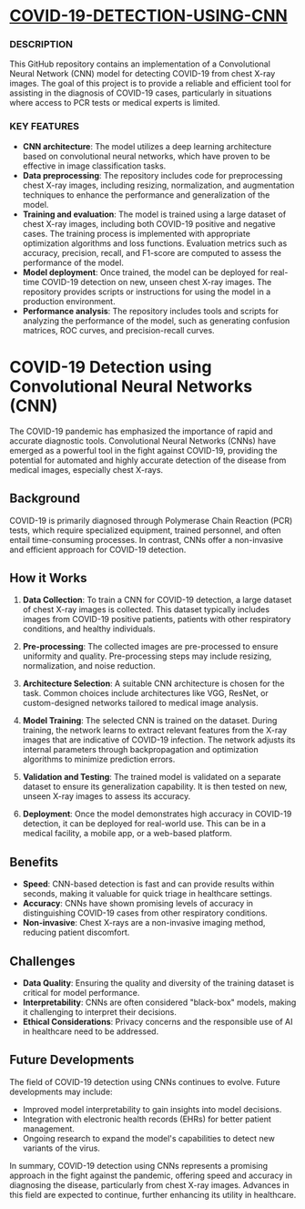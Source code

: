 # <u>COVID-19-DETECTION-USING-CNN</u>

### **DESCRIPTION**
This GitHub repository contains an implementation of a Convolutional Neural Network (CNN) model for detecting COVID-19 from chest X-ray images. The goal of this project is to provide a reliable and efficient tool for assisting in the diagnosis of COVID-19 cases, particularly in situations where access to PCR tests or medical experts is limited.

### **KEY FEATURES**
- **CNN architecture**: The model utilizes a deep learning architecture based on convolutional neural networks, which have proven to be effective in image classification tasks.
- **Data preprocessing**: The repository includes code for preprocessing chest X-ray images, including resizing, normalization, and augmentation techniques to enhance the performance and generalization of the model.
- **Training and evaluation**: The model is trained using a large dataset of chest X-ray images, including both COVID-19 positive and negative cases. The training process is implemented with appropriate optimization algorithms and loss functions. Evaluation metrics such as accuracy, precision, recall, and F1-score are computed to assess the performance of the model.
- **Model deployment**: Once trained, the model can be deployed for real-time COVID-19 detection on new, unseen chest X-ray images. The repository provides scripts or instructions for using the model in a production environment.
- **Performance analysis**: The repository includes tools and scripts for analyzing the performance of the model, such as generating confusion matrices, ROC curves, and precision-recall curves.

# COVID-19 Detection using Convolutional Neural Networks (CNN)

The COVID-19 pandemic has emphasized the importance of rapid and accurate diagnostic tools. Convolutional Neural Networks (CNNs) have emerged as a powerful tool in the fight against COVID-19, providing the potential for automated and highly accurate detection of the disease from medical images, especially chest X-rays.

## Background

COVID-19 is primarily diagnosed through Polymerase Chain Reaction (PCR) tests, which require specialized equipment, trained personnel, and often entail time-consuming processes. In contrast, CNNs offer a non-invasive and efficient approach for COVID-19 detection.

## How it Works

1. **Data Collection**: To train a CNN for COVID-19 detection, a large dataset of chest X-ray images is collected. This dataset typically includes images from COVID-19 positive patients, patients with other respiratory conditions, and healthy individuals.

2. **Pre-processing**: The collected images are pre-processed to ensure uniformity and quality. Pre-processing steps may include resizing, normalization, and noise reduction.

3. **Architecture Selection**: A suitable CNN architecture is chosen for the task. Common choices include architectures like VGG, ResNet, or custom-designed networks tailored to medical image analysis.

4. **Model Training**: The selected CNN is trained on the dataset. During training, the network learns to extract relevant features from the X-ray images that are indicative of COVID-19 infection. The network adjusts its internal parameters through backpropagation and optimization algorithms to minimize prediction errors.

5. **Validation and Testing**: The trained model is validated on a separate dataset to ensure its generalization capability. It is then tested on new, unseen X-ray images to assess its accuracy.

6. **Deployment**: Once the model demonstrates high accuracy in COVID-19 detection, it can be deployed for real-world use. This can be in a medical facility, a mobile app, or a web-based platform.

## Benefits

- **Speed**: CNN-based detection is fast and can provide results within seconds, making it valuable for quick triage in healthcare settings.
- **Accuracy**: CNNs have shown promising levels of accuracy in distinguishing COVID-19 cases from other respiratory conditions.
- **Non-invasive**: Chest X-rays are a non-invasive imaging method, reducing patient discomfort.

## Challenges

- **Data Quality**: Ensuring the quality and diversity of the training dataset is critical for model performance.
- **Interpretability**: CNNs are often considered "black-box" models, making it challenging to interpret their decisions.
- **Ethical Considerations**: Privacy concerns and the responsible use of AI in healthcare need to be addressed.

## Future Developments

The field of COVID-19 detection using CNNs continues to evolve. Future developments may include:

- Improved model interpretability to gain insights into model decisions.
- Integration with electronic health records (EHRs) for better patient management.
- Ongoing research to expand the model's capabilities to detect new variants of the virus.

In summary, COVID-19 detection using CNNs represents a promising approach in the fight against the pandemic, offering speed and accuracy in diagnosing the disease, particularly from chest X-ray images. Advances in this field are expected to continue, further enhancing its utility in healthcare.
